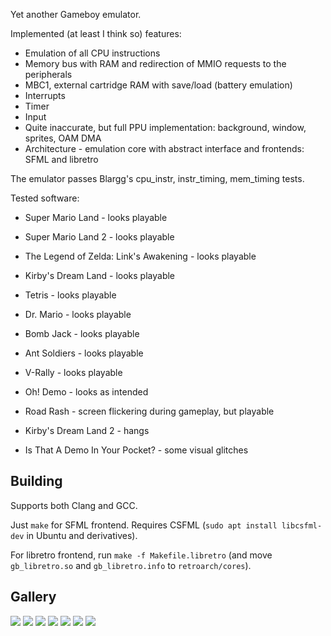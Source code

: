 Yet another Gameboy emulator.

Implemented (at least I think so) features:
* Emulation of all CPU instructions
* Memory bus with RAM and redirection of MMIO requests to the peripherals
* MBC1, external cartridge RAM with save/load (battery emulation)
* Interrupts
* Timer
* Input
* Quite inaccurate, but full PPU implementation: background, window, sprites, OAM DMA
* Architecture - emulation core with abstract interface and frontends: SFML and libretro

The emulator passes Blargg's cpu_instr, instr_timing, mem_timing tests.

Tested software:
* Super Mario Land - looks playable
* Super Mario Land 2 - looks playable
* The Legend of Zelda: Link's Awakening - looks playable
* Kirby's Dream Land - looks playable
* Tetris - looks playable
* Dr. Mario - looks playable
* Bomb Jack - looks playable
* Ant Soldiers - looks playable
* V-Rally - looks playable
* Oh! Demo - looks as intended

* Road Rash - screen flickering during gameplay, but playable
* Kirby's Dream Land 2 - hangs
* Is That A Demo In Your Pocket? - some visual glitches

## Building

Supports both Clang and GCC.

Just `make` for SFML frontend. Requires CSFML (`sudo apt install libcsfml-dev` in Ubuntu and derivatives).

For libretro frontend, run `make -f Makefile.libretro` (and move `gb_libretro.so` and `gb_libretro.info` to `retroarch/cores`).

##  Gallery

![](screenshots/super_mario_land.png) ![](screenshots/links_awakening.png) ![](screenshots/kirby.png) ![](screenshots/vrally.png) ![](screenshots/ant_soldiers.png) ![](screenshots/oh.png) ![](screenshots/libretro.png)
